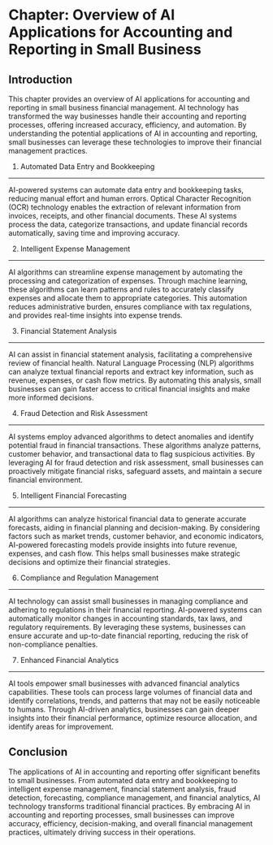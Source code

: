 Chapter: Overview of AI Applications for Accounting and Reporting in Small Business
===================================================================================

Introduction
------------

This chapter provides an overview of AI applications for accounting and reporting in small business financial management. AI technology has transformed the way businesses handle their accounting and reporting processes, offering increased accuracy, efficiency, and automation. By understanding the potential applications of AI in accounting and reporting, small businesses can leverage these technologies to improve their financial management practices.

1. Automated Data Entry and Bookkeeping
---------------------------------------

AI-powered systems can automate data entry and bookkeeping tasks, reducing manual effort and human errors. Optical Character Recognition (OCR) technology enables the extraction of relevant information from invoices, receipts, and other financial documents. These AI systems process the data, categorize transactions, and update financial records automatically, saving time and improving accuracy.

2. Intelligent Expense Management
---------------------------------

AI algorithms can streamline expense management by automating the processing and categorization of expenses. Through machine learning, these algorithms can learn patterns and rules to accurately classify expenses and allocate them to appropriate categories. This automation reduces administrative burden, ensures compliance with tax regulations, and provides real-time insights into expense trends.

3. Financial Statement Analysis
-------------------------------

AI can assist in financial statement analysis, facilitating a comprehensive review of financial health. Natural Language Processing (NLP) algorithms can analyze textual financial reports and extract key information, such as revenue, expenses, or cash flow metrics. By automating this analysis, small businesses can gain faster access to critical financial insights and make more informed decisions.

4. Fraud Detection and Risk Assessment
--------------------------------------

AI systems employ advanced algorithms to detect anomalies and identify potential fraud in financial transactions. These algorithms analyze patterns, customer behavior, and transactional data to flag suspicious activities. By leveraging AI for fraud detection and risk assessment, small businesses can proactively mitigate financial risks, safeguard assets, and maintain a secure financial environment.

5. Intelligent Financial Forecasting
------------------------------------

AI algorithms can analyze historical financial data to generate accurate forecasts, aiding in financial planning and decision-making. By considering factors such as market trends, customer behavior, and economic indicators, AI-powered forecasting models provide insights into future revenue, expenses, and cash flow. This helps small businesses make strategic decisions and optimize their financial strategies.

6. Compliance and Regulation Management
---------------------------------------

AI technology can assist small businesses in managing compliance and adhering to regulations in their financial reporting. AI-powered systems can automatically monitor changes in accounting standards, tax laws, and regulatory requirements. By leveraging these systems, businesses can ensure accurate and up-to-date financial reporting, reducing the risk of non-compliance penalties.

7. Enhanced Financial Analytics
-------------------------------

AI tools empower small businesses with advanced financial analytics capabilities. These tools can process large volumes of financial data and identify correlations, trends, and patterns that may not be easily noticeable to humans. Through AI-driven analytics, businesses can gain deeper insights into their financial performance, optimize resource allocation, and identify areas for improvement.

Conclusion
----------

The applications of AI in accounting and reporting offer significant benefits to small businesses. From automated data entry and bookkeeping to intelligent expense management, financial statement analysis, fraud detection, forecasting, compliance management, and financial analytics, AI technology transforms traditional financial practices. By embracing AI in accounting and reporting processes, small businesses can improve accuracy, efficiency, decision-making, and overall financial management practices, ultimately driving success in their operations.
